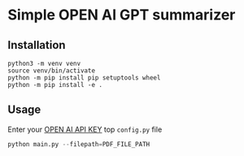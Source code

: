 # Simple OPEN AI GPT summarizer

## Installation
```console
python3 -m venv venv
source venv/bin/activate
python -m pip install pip setuptools wheel
python -m pip install -e .
```

## Usage
Enter your [OPEN AI API KEY](https://platform.openai.com/account/api-keys) top `config.py` file

```python
python main.py --filepath=PDF_FILE_PATH
```
